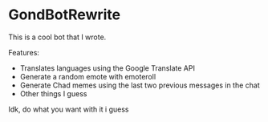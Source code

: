 # GondBotRewrite

This is a cool bot that I wrote.

Features:

* Translates languages using the Google Translate API
* Generate a random emote with emoteroll
* Generate Chad memes using the last two previous messages in the chat
* Other things I guess

Idk, do what you want with it i guess
